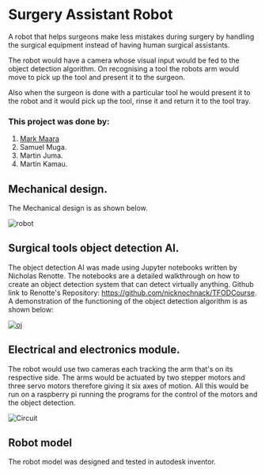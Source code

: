 # Surgery Assistant Robot
 A robot that helps surgeons make less mistakes during surgery by handling the surgical equipment instead of having human surgical assistants.

 The robot would have a camera whose visual input would be fed to the object detection algorithm. On recognising a tool the robots arm would move to pick up the tool and present it to the surgeon.

 Also when the surgeon is done with a particular tool he would present it to the robot and it would pick up the tool, rinse it and return it to the tool tray.
 
 ### This project was done by:
1. [Mark Maara](https://linkedin.com/in/mark-maara-42b235153/)
2. Samuel Muga.
3. Martin Juma.
4. Martin Kamau.
 
 ## Mechanical design.
 The Mechanical design is as shown below.
 
![robot](https://user-images.githubusercontent.com/68475422/150491125-58e32467-a1ec-4b1a-9e58-baf6bf318124.png)

 ## Surgical tools object detection AI.

 The object detection AI was made using Jupyter notebooks written by Nicholas Renotte.
 The notebooks are a detailed walkthrough on how to create an object detection system that can detect virtually anything.
 Github link to Renotte's Repository: https://github.com/nicknochnack/TFODCourse. A demonstration of the functioning of the object detection algorithm is as shown below:
 
 [![oj](https://user-images.githubusercontent.com/68475422/150492996-be428e83-0fa1-42cd-a365-0c4db705bfd8.png)](https://youtu.be/K-EPAwUYiv4)


 ## Electrical and electronics module.
 The robot would use two cameras each tracking the arm that's on its respective side. The arms would be actuated by two stepper motors and three servo motors therefore giving it six axes of motion. All this would be run on a raspberry pi running the programs for the control of the motors and the object detection.
 
 ![Circuit](https://user-images.githubusercontent.com/68475422/150492569-01baf93a-651c-4444-832f-c87554d122c6.png)

  ## Robot model

 The robot model was designed and tested in autodesk inventor.
